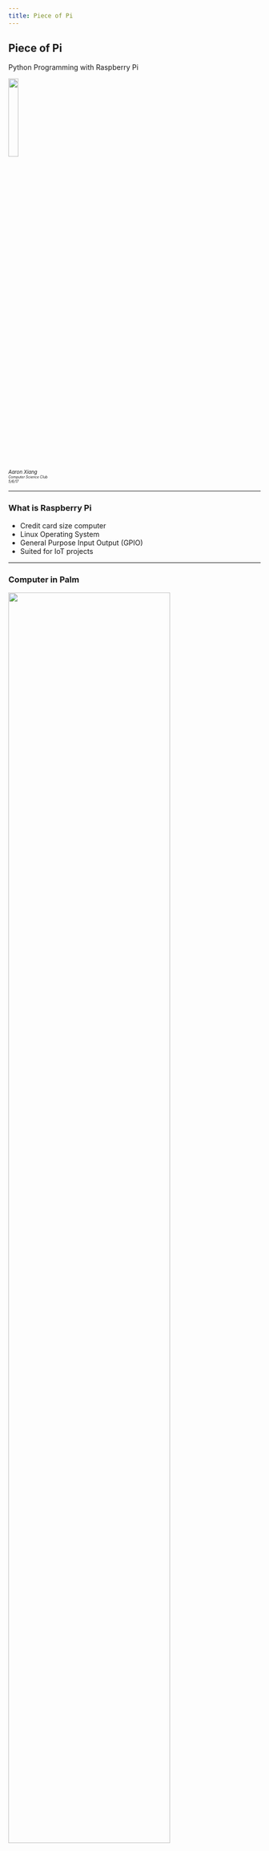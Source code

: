 ```yaml
---
title: Piece of Pi
---
```


## Piece of Pi

Python Programming with Raspberry Pi

<img src="images/pi.png" width="20%" />

<div style="font-size:70%;font-style:italic">Aaron Xiang</div>
<div style="font-size:50%;font-style:italic">Computer Science Club</div>
<div style="font-size:50%;font-style:italic">5/6/17</div>

---

### What is Raspberry Pi

* Credit card size computer               <!-- .element: class="fragment" -->
* Linux Operating System                  <!-- .element: class="fragment" -->
* General Purpose Input Output (GPIO)     <!-- .element: class="fragment" -->
* Suited for IoT projects                 <!-- .element: class="fragment" -->

---

### Computer in Palm

<img src="images/pi-in-palm.jpg" width="80%" />

---

### Raspberry Pi Circuit Board Layout

<img src="images/pi3-model-b.png" width="80%" style="background:white" />

---

### Controlling Light-emitting Diode (LED)

<img src="images/led-control-wiring.jpg" width="70%" />

---

### LED Control GPIO Configuration

<img src="images/led-control-pin.png" width="70%" />

---

### LED Control Programming (Python)

```python
import RPi.GPIO as GPIO   ## Import GPIO library
import time               ## Import time library

GPIO.setmode(GPIO.BCM)    ## Use Broadcom pin numbering
GPIO.setup(1, GPIO.OUT)   ## Setup GPIO Pin 1 to OUTPUT mode

## Blink LED 3 times
for i in range(3):
    GPIO.output(1, GPIO.HIGH)   ## Turn on GPIO pin 1
    time.sleep(1000)            ## Wait 1 second
    GPIO.output(1, GPIO.LOW)    ## Turn on GPIO pin 1
    time.sleep(1000)            ## Wait 1 second

GPIO.cleanup()    ## Reset all GPIO pins
```

---

### Ultrasonic Distance Sensor 
#### (HC-SR04)

<img src="images/hc-sr04.png" width="70%" />

---

### How Distance Sensor Works

<img src="images/distance-sensor-mechanism.png" width="80%" />

---

### Distance Calculation

Speed of sound: 343 m/s

<img src="images/hc-sr04-eq1.png" />
<img src="images/hc-sr04-eq2.png" />

---

### HC-SR04 Wiring Diagram

<img src="images/hc-sr04-config.png" width="60%" />

---

### HC-SR04 Timing Diagram

<img src="images/hc-sr04-timing.png" width="70%" />

---

Distance Sensor Python Code

<img src="images/hc-sr04-python.png" width="45%" />

--- 

### The End

---